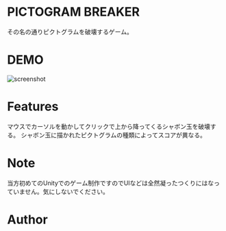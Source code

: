 # PICTOGRAM BREAKER

その名の通りピクトグラムを破壊するゲーム。


# DEMO
 
![screenshot](https://user-images.githubusercontent.com/69044593/13194763-3b12727a-83bb-475b-8bb1-8fc8330da762.png)
 
# Features
 
マウスでカーソルを動かしてクリックで上から降ってくるシャボン玉を破壊する。
シャボン玉に描かれたピクトグラムの種類によってスコアが異なる。

 
# Note
 
当方初めてのUnityでのゲーム制作ですのでUIなどは全然凝ったつくりにはなっていません。気にしないでください。
 
# Author
